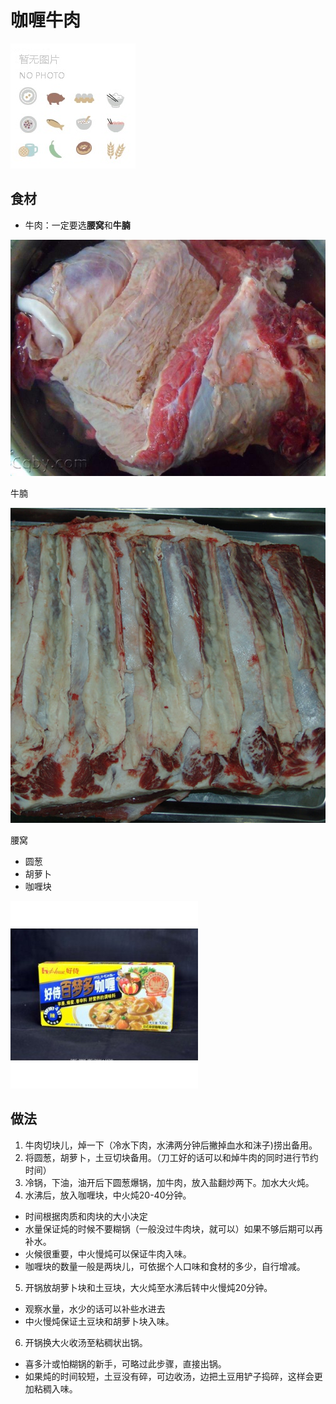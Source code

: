 咖喱牛肉
=========================
![alt=no image](default.jpg)


## 食材 ##
* 牛肉：一定要选**腰窝**和**牛腩**


![alt=牛腩图](sirloin.jpg)


牛腩


![alt=腰窝](flank.jpg)


腰窝


* 圆葱
* 胡萝卜
* 咖喱块


![alt=咖喱块](curry.jpg)


## 做法 ##
1. 牛肉切块儿，焯一下（冷水下肉，水沸两分钟后撇掉血水和沫子)捞出备用。
2. 将圆葱，胡萝卜，土豆切块备用。（刀工好的话可以和焯牛肉的同时进行节约时间）
3. 冷锅，下油，油开后下圆葱爆锅，加牛肉，放入盐翻炒两下。加水大火炖。
4. 水沸后，放入咖喱块，中火炖20-40分钟。
 * 时间根据肉质和肉块的大小决定
 * 水量保证炖的时候不要糊锅（一般没过牛肉块，就可以）如果不够后期可以再补水。
 * 火候很重要，中火慢炖可以保证牛肉入味。
 * 咖喱块的数量一般是两块儿，可依据个人口味和食材的多少，自行增减。
5. 开锅放胡萝卜块和土豆块，大火炖至水沸后转中火慢炖20分钟。
 * 观察水量，水少的话可以补些水进去
 * 中火慢炖保证土豆块和胡萝卜块入味。
6. 开锅换大火收汤至粘稠状出锅。
 * 喜多汁或怕糊锅的新手，可略过此步骤，直接出锅。
 * 如果炖的时间较短，土豆没有碎，可边收汤，边把土豆用铲子捣碎，这样会更加粘稠入味。


